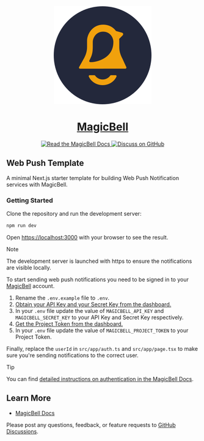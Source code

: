 <div align="center"> 
<a href="https://magicbell.com">
    <img src="public/logo-128x128.svg">
    <h1>MagicBell</h1>
</a>

<a href="https://magicbell.com/docs">
    <img alt="Read the MagicBell Docs" src="https://img.shields.io/badge/Read%20the%20docs-23283B.svg?style=for-the-badge">
</a>
<a href="https://magicbell.to/community">
    <img alt="Discuss on GitHub" src="https://img.shields.io/badge/Discuss%20on%20GitHub-black.svg?style=for-the-badge&logo=github&labelColor=000000&logoWidth=20">
</a>
</div>

## Web Push Template

A minimal Next.js starter template for building Web Push Notification services with MagicBell.

### Getting Started

Clone the repository and run the development server:

```bash
npm run dev
```

Open [https://localhost:3000](https://localhost:3000) with your browser to see the result.

> [!NOTE]
> The development server is launched with https to ensure the notifications are visible locally.

To start sending web push notifications you need to be signed in to your [MagicBell](https://magicbell.com) account.

1. Rename the `.env.example` file to `.env`.
2. [Obtain your API Key and your Secret Key from the dashboard.](https://app.magicbell.com/projects/_/settings/user-auth)
3. In your `.env` file update the value of `MAGICBELL_API_KEY` and `MAGICBELL_SECRET_KEY` to your API Key and Secret Key respectively.
4. [Get the Project Token from the dashboard.](https://app.magicbell.com/projects/_/settings/project-auth)
5. In your `.env` file update the value of `MAGICBELL_PROJECT_TOKEN` to your Project Token.

Finally, replace the `userId` in `src/app/auth.ts` and `src/app/page.tsx` to make sure you're sending notifications to the correct user.

> [!TIP]
> You can find [detailed instructions on authentication in the MagicBell Docs](https://magicbell.com/docs/api/authentication).

## Learn More

- [MagicBell Docs](https://magicbell.com/docs)

Please post any questions, feedback, or feature requests to [GitHub Discussions](https://magicbell.to/community).
